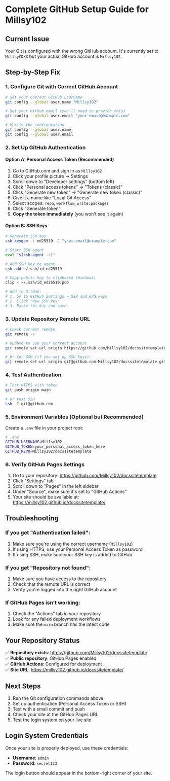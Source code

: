# Complete GitHub Setup Guide for Millsy102

## Current Issue
Your Git is configured with the wrong GitHub account. It's currently set to `MillsyCDXX` but your actual GitHub account is `Millsy102`.

## Step-by-Step Fix

### 1. Configure Git with Correct GitHub Account

```bash
# Set your correct GitHub username
git config --global user.name "Millsy102"

# Set your GitHub email (you'll need to provide this)
git config --global user.email "your-email@example.com"

# Verify the configuration
git config --global user.name
git config --global user.email
```

### 2. Set Up GitHub Authentication

#### Option A: Personal Access Token (Recommended)
1. Go to GitHub.com and sign in as `Millsy102`
2. Click your profile picture → Settings
3. Scroll down to "Developer settings" (bottom left)
4. Click "Personal access tokens" → "Tokens (classic)"
5. Click "Generate new token" → "Generate new token (classic)"
6. Give it a name like "Local Git Access"
7. Select scopes: `repo`, `workflow`, `write:packages`
8. Click "Generate token"
9. **Copy the token immediately** (you won't see it again)

#### Option B: SSH Keys
```bash
# Generate SSH key
ssh-keygen -t ed25519 -C "your-email@example.com"

# Start SSH agent
eval "$(ssh-agent -s)"

# Add SSH key to agent
ssh-add ~/.ssh/id_ed25519

# Copy public key to clipboard (Windows)
clip < ~/.ssh/id_ed25519.pub

# Add to GitHub:
# 1. Go to GitHub Settings → SSH and GPG keys
# 2. Click "New SSH key"
# 3. Paste the key and save
```

### 3. Update Repository Remote URL

```bash
# Check current remote
git remote -v

# Update to use your correct account
git remote set-url origin https://github.com/Millsy102/docssitetemplate.git

# Or for SSH (if you set up SSH keys):
git remote set-url origin git@github.com:Millsy102/docssitetemplate.git
```

### 4. Test Authentication

```bash
# Test HTTPS with token
git push origin main

# Or test SSH
ssh -T git@github.com
```

### 5. Environment Variables (Optional but Recommended)

Create a `.env` file in your project root:
```bash
# .env
GITHUB_USERNAME=Millsy102
GITHUB_TOKEN=your_personal_access_token_here
GITHUB_REPO=Millsy102/docssitetemplate
```

### 6. Verify GitHub Pages Settings

1. Go to your repository: https://github.com/Millsy102/docssitetemplate
2. Click "Settings" tab
3. Scroll down to "Pages" in the left sidebar
4. Under "Source", make sure it's set to "GitHub Actions"
5. Your site should be available at: https://millsy102.github.io/docssitetemplate/

## Troubleshooting

### If you get "Authentication failed":
1. Make sure you're using the correct username (`Millsy102`)
2. If using HTTPS, use your Personal Access Token as password
3. If using SSH, make sure your SSH key is added to GitHub

### If you get "Repository not found":
1. Make sure you have access to the repository
2. Check that the remote URL is correct
3. Verify you're logged into the right GitHub account

### If GitHub Pages isn't working:
1. Check the "Actions" tab in your repository
2. Look for any failed deployment workflows
3. Make sure the `main` branch has the latest code

## Your Repository Status

✅ **Repository exists**: https://github.com/Millsy102/docssitetemplate  
✅ **Public repository**: GitHub Pages enabled  
✅ **GitHub Actions**: Configured for deployment  
✅ **Site URL**: https://millsy102.github.io/docssitetemplate/  

## Next Steps

1. Run the Git configuration commands above
2. Set up authentication (Personal Access Token or SSH)
3. Test with a small commit and push
4. Check your site at the GitHub Pages URL
5. Test the login system on your live site

## Login System Credentials

Once your site is properly deployed, use these credentials:
- **Username**: `admin`
- **Password**: `secret123`

The login button should appear in the bottom-right corner of your site.
